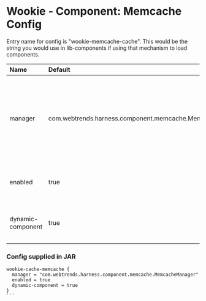 # Wookie - Component: Memcache Config

Entry name for config is "wookie-memcache-cache". This would be the string you would use in lib-components if using that mechanism to load components.

| Name | Default | Description |
|:-----|:--------|:------------|
| manager | com.webtrends.harness.component.memcache.MemcacheManager | This should never be overridden or changed, and changing this would most likely cause it to not start up. |
| enabled | true | whether this component is enabled or not. |
| dynamic-component | true | enables loading up the component dynamically |

### Config supplied in JAR

````
wookie-cache-memcache {
  manager = "com.webtrends.harness.component.memcache.MemcacheManager"
  enabled = true
  dynamic-component = true
}
```